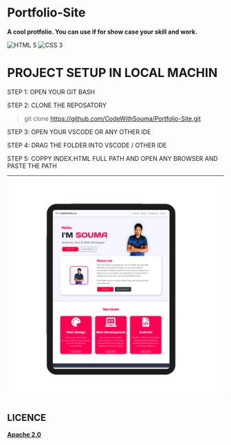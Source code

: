 # Portfolio-Site
**A cool protfolio. You can use if for show case your skill and work.**

![HTML 5](https://img.shields.io/badge/HTML-5-orange) 
![CSS 3](https://img.shields.io/badge/CSS-3-red)

# PROJECT SETUP IN LOCAL MACHIN

STEP 1: OPEN YOUR GIT BASH

STEP 2: CLONE THE REPOSATORY
> git clone  https://github.com/CodeWithSouma/Portfolio-Site.git

STEP 3: OPEN YOUR VSCODE OR ANY OTHER IDE

STEP 4: DRAG THE FOLDER INTO VSCODE / OTHER IDE

STEP 5: COPPY INDEX.HTML FULL PATH AND OPEN ANY BROWSER AND PASTE THE PATH

---
![alt text](./screen-shot/screen_shot1.png)

## LICENCE
**[Apache 2.0](LICENSE)**
